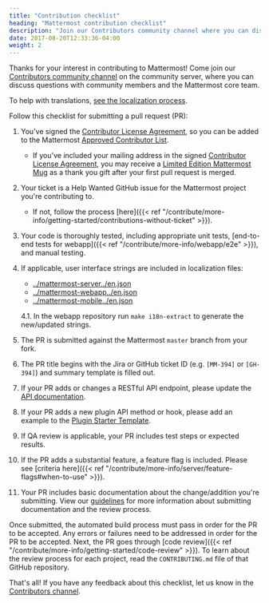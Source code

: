 ```yaml
---
title: "Contribution checklist"
heading: "Mattermost contribution checklist"
description: "Join our Contributors community channel where you can discuss questions with community members and the Mattermost core team."
date: 2017-08-20T12:33:36-04:00
weight: 2
---
```


Thanks for your interest in contributing to Mattermost! Come join our [Contributors community channel](https://community.mattermost.com/core/channels/tickets) on the community server, where you can discuss questions with community members and the Mattermost core team.

To help with translations, [see the localization process](https://docs.mattermost.com/developer/localization.html).

Follow this checklist for submitting a pull request (PR):

1. You've signed the [Contributor License Agreement](https://mattermost.com/mattermost-contributor-agreement/), so you can be added to the Mattermost [Approved Contributor List](https://docs.google.com/spreadsheets/d/1NTCeG-iL_VS9bFqtmHSfwETo5f-8MQ7oMDE5IUYJi_Y/pubhtml?gid=0&single=true).
    - If you've included your mailing address in the signed [Contributor License Agreement](https://mattermost.com/mattermost-contributor-agreement/), you may receive a [Limited Edition Mattermost Mug](https://forum.mattermost.com/t/limited-edition-mattermost-mugs/143) as a thank you gift after your first pull request is merged.
2. Your ticket is a Help Wanted GitHub issue for the Mattermost project you're contributing to.
    - If not, follow the process [here]({{< ref "/contribute/more-info/getting-started/contributions-without-ticket" >}}).
3. Your code is thoroughly tested, including appropriate unit tests, [end-to-end tests for webapp]({{< ref "/contribute/more-info/webapp/e2e" >}}), and manual testing.
4. If applicable, user interface strings are included in localization files:
    - [../mattermost-server../en.json](https://github.com/mattermost/mattermost-server/blob/master/i18n/en.json)
    - [../mattermost-webapp../en.json](https://github.com/mattermost/mattermost-webapp/blob/master/i18n/en.json)
    - [../mattermost-mobile../en.json](https://github.com/mattermost/mattermost-mobile/blob/master/assets/base/i18n/en.json)

    4.1. In the webapp repository run `make i18n-extract` to generate the new/updated strings.
5. The PR is submitted against the Mattermost `master` branch from your fork.
6. The PR title begins with the Jira or GitHub ticket ID (e.g. `[MM-394]` or `[GH-394]`) and summary template is filled out.
7. If your PR adds or changes a RESTful API endpoint, please update the [API documentation](https://github.com/mattermost/mattermost-api-reference).
8. If your PR adds a new plugin API method or hook, please add an example to the [Plugin Starter Template](https://github.com/mattermost/mattermost-plugin-starter-template).
9. If QA review is applicable, your PR includes test steps or expected results.
10. If the PR adds a substantial feature, a feature flag is included. Please see [criteria here]({{< ref "/contribute/more-info/server/feature-flags#when-to-use" >}}).
11. Your PR includes basic documentation about the change/addition you're submitting. View our [guidelines](https://handbook.mattermost.com/operations/research-and-development/product/technical-writing-team-handbook#submit-documentation-with-your-pr-community) for more information about submitting documentation and the review process.

Once submitted, the automated build process must pass in order for the PR to be accepted. Any errors or failures need to be addressed in order for the PR to be accepted. Next, the PR goes through [code review]({{< ref "/contribute/more-info/getting-started/code-review" >}}). To learn about the review process for each project, read the `CONTRIBUTING.md` file of that GitHub repository. 

That's all! If you have any feedback about this checklist, let us know in the [Contributors channel](https://community.mattermost.com/core/channels/tickets).
